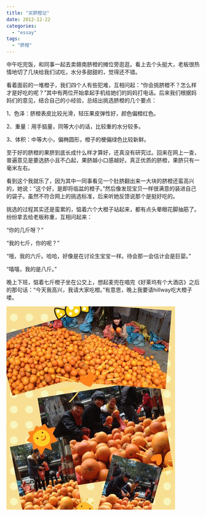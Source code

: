 ```yaml
---
title: "买脐橙记"
date: 2012-12-22
categories: 
  - "essay"
tags: 
  - "脐橙"
---
```


中午吃完饭，和同事一起去卖赣南脐橙的摊位旁逛逛。看上去个头挺大，老板很热情地切了几块给我们试吃，水分多甜甜的，觉得还不错。

看着面前的一堆橙子，我们四个人有些犯难，互相问起：“你会挑脐橙不？怎么样才是好吃的呢？”其中有两位开始拿起手机给她们的妈妈打电话。后来我们根据妈妈们的意见，结合自己的小经验，总结出挑选脐橙的几个要点：

1、色泽：脐橙表皮比较光滑，轻压果皮弹性好，颜色偏橙红色。

2、重量：用手掂量，同等大小的话，比较重的水分较多。

3、体积：中等大小，偏椭圆形，橙子的梗偏绿色比较新鲜。

至于好的脐橙的果脐到底长成什么样才算好，还真没有研究过。回来在网上一查，普遍意见是要选脐小且不凸起，果脐越小口感越好。真正优质的脐橙，果脐只有一毫米左右。

看到这个我就乐了，因为其中一同事看见一个肚脐翻出来一大块的脐橙还蛮高兴的，她说：“这个好，是即将临盆的橙子。”然后像发现宝贝一样很满意的装进自己的袋子。虽然不符合网上的挑选标准，后来听她反馈说那个是挺好吃的。

挑选的过程其实还是蛮累的，惦着六个大橙子站起来，都有点头晕眼花脚抽筋了。纷纷拿去给老板称重，互相问起来：

“你的几斤呀？”

“我的七斤，你的呢？”

“哦，我的六斤。哈哈，好像是在讨论生宝宝一样。待会那一会估计会是巨婴。”

“嘻嘻，我的是八斤。”

晚上下班，惦着七斤橙子坐在公交上，想起麦兜在唱完《好莱坞有个大酒店》之后的那句话：“今天我高兴，我请大家吃橙。”有意思，晚上我要请hillway吃大橙子喽。

![6d5b956ejw1dzyyjo704mj](images/8293556833_cab72c54d4_z.jpg)
